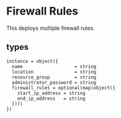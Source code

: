 # Firewall Rules

This deploys multiple firewall rules.

## types

```hcl
instance = object({
  name                   = string
  location               = string
  resource_group         = string
  administrator_password = string
  firewall_rules = optional(map(object({
    start_ip_address = string
    end_ip_address   = string
  })))
})
```
